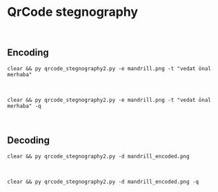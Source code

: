 # QrCode stegnography

<br>


## Encoding
```
clear && py qrcode_stegnography2.py -e mandrill.png -t "vedat önal merhaba"
```

<br>

```
clear && py qrcode_stegnography2.py -e mandrill.png -t "vedat önal merhaba" -q
```

<br>

## Decoding
```
clear && py qrcode_stegnography2.py -d mandrill_encoded.png
```

<br>

```
clear && py qrcode_stegnography2.py -d mandrill_encoded.png -q
```
